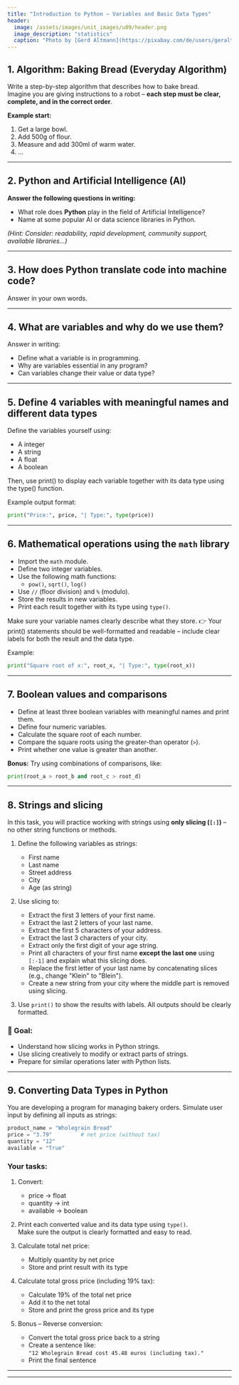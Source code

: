 ```yaml
---
title: "Introduction to Python – Variables and Basic Data Types"
header:
  image: /assets/images/unit_images/u09/header.png
  image_description: "statistics"
  caption: "Photo by [Gerd Altmann](https://pixabay.com/de/users/geralt-9301/?utm_source=link-attribution&utm_medium=referral&utm_campaign=image&utm_content=4705451) [from Pixabay](https://pixabay.com/)"
---
```


## 1. Algorithm: Baking Bread (Everyday Algorithm)

Write a step-by-step algorithm that describes how to bake bread.  
Imagine you are giving instructions to a robot – **each step must be clear, complete, and in the correct order**.

**Example start:**
1. Get a large bowl.  
2. Add 500g of flour.  
3. Measure and add 300ml of warm water.  
4. ...

---

## 2. Python and Artificial Intelligence (AI)

**Answer the following questions in writing:**

- What role does **Python** play in the field of Artificial Intelligence?
- Name at some popular AI or data science libraries in Python.

*(Hint: Consider: readability, rapid development, community support, available libraries...)*

---

## 3. How does Python translate code into machine code?

Answer in your own words.

---

## 4. What are variables and why do we use them?

Answer in writing:

- Define what a variable is in programming.
- Why are variables essential in any program?
- Can variables change their value or data type?

---

## 5. Define 4 variables with meaningful names and different data types

Define the variables yourself using:
- A integer
- A string
- A float
- A boolean

Then, use print() to display each variable together with its data type using the type() function.

Example output format:
```python
print("Price:", price, "| Type:", type(price))
```
---

## 6. Mathematical operations using the `math` library

- Import the `math` module.
- Define two integer variables.
- Use the following math functions:  
  - `pow()`, `sqrt()`, `log()`
- Use `//` (floor division) and `%` (modulo).
- Store the results in new variables.
- Print each result together with its type using `type()`.

Make sure your variable names clearly describe what they store.
👉 Your print() statements should be well-formatted and readable – include clear labels for both the result and the data type.

Example:
```python
print("Square root of x:", root_x, "| Type:", type(root_x))
```
---

## 7. Boolean values and comparisons

- Define at least three boolean variables with meaningful names and print them.
- Define four numeric variables.
- Calculate the square root of each number.
- Compare the square roots using the greater-than operator (`>`).
- Print whether one value is greater than another.

**Bonus:** Try using combinations of comparisons, like:
```python
print(root_a > root_b and root_c > root_d)
```

---

## 8. Strings and slicing

In this task, you will practice working with strings using **only slicing (`[:]`)** – no other string functions or methods.

1. Define the following variables as strings:
   - First name
   - Last name
   - Street address
   - City
   - Age (as string)

2. Use slicing to:
   - Extract the first 3 letters of your first name.
   - Extract the last 2 letters of your last name.
   - Extract the first 5 characters of your address.
   - Extract the last 3 characters of your city.
   - Extract only the first digit of your age string.
   - Print all characters of your first name **except the last one** using `[:-1]` and explain what this slicing does.
   - Replace the first letter of your last name by concatenating slices (e.g., change "Klein" to "Blein").
   - Create a new string from your city where the middle part is removed using slicing.

3. Use `print()` to show the results with labels. All outputs should be clearly formatted.

### 🎯 Goal:
- Understand how slicing works in Python strings.
- Use slicing creatively to modify or extract parts of strings.
- Prepare for similar operations later with Python lists.

---

## 9. Converting Data Types in Python

You are developing a program for managing bakery orders. Simulate user input by defining all inputs as strings:

```python
product_name = "Wholegrain Bread"
price = "3.79"         # net price (without tax)
quantity = "12"
available = "True"
```

### Your tasks:

1. Convert:
   - price → float
   - quantity → int
   - available → boolean

2. Print each converted value and its data type using `type()`.  
   Make sure the output is clearly formatted and easy to read.

3. Calculate total net price:
   - Multiply quantity by net price
   - Store and print result with its type

4. Calculate total gross price (including 19% tax):
   - Calculate 19% of the total net price
   - Add it to the net total
   - Store and print the gross price and its type

5. Bonus – Reverse conversion:
   - Convert the total gross price back to a string
   - Create a sentence like:  
     `"12 Wholegrain Bread cost 45.48 euros (including tax)."`
   - Print the final sentence

---


---
